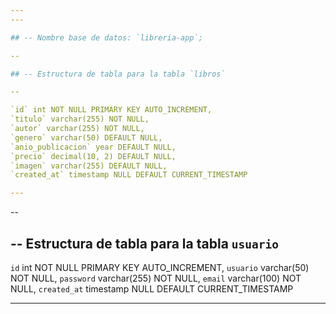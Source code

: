 ```yaml
---
---

## -- Nombre base de datos: `libreria-app`;

--

## -- Estructura de tabla para la tabla `libros`

--

`id` int NOT NULL PRIMARY KEY AUTO_INCREMENT,
`titulo` varchar(255) NOT NULL,
`autor` varchar(255) NOT NULL,
`genero` varchar(50) DEFAULT NULL,
`anio_publicacion` year DEFAULT NULL,
`precio` decimal(10, 2) DEFAULT NULL,
`imagen` varchar(255) DEFAULT NULL,
`created_at` timestamp NULL DEFAULT CURRENT_TIMESTAMP

---
```


--

## -- Estructura de tabla para la tabla `usuario`

`id` int NOT NULL PRIMARY KEY AUTO_INCREMENT,
`usuario` varchar(50) NOT NULL,
`password` varchar(255) NOT NULL,
`email` varchar(100) NOT NULL,
`created_at` timestamp NULL DEFAULT CURRENT_TIMESTAMP

---
